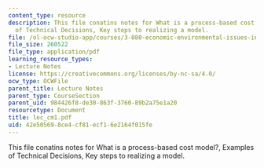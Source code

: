 ```yaml
---
content_type: resource
description: This file conatins notes for What is a process-based cost model?, Examples
  of Technical Decisions, Key steps to realizing a model.
file: /ol-ocw-studio-app/courses/3-080-economic-environmental-issues-in-materials-selection-fall-2005/42e505698ce4cf81ecf16e2164f015fe_lec_cm1.pdf
file_size: 260522
file_type: application/pdf
learning_resource_types:
- Lecture Notes
license: https://creativecommons.org/licenses/by-nc-sa/4.0/
ocw_type: OCWFile
parent_title: Lecture Notes
parent_type: CourseSection
parent_uid: 984426f8-de30-863f-3760-89b2a75e1a20
resourcetype: Document
title: lec_cm1.pdf
uid: 42e50569-8ce4-cf81-ecf1-6e2164f015fe
---
```

This file conatins notes for What is a process-based cost model?, Examples of Technical Decisions, Key steps to realizing a model.